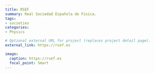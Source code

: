 ```yaml
---
title: RSEF
summary: Real Sociedad Española de Física.
tags:
- societies
categories:
- Physics

# Optional external URL for project (replaces project detail page).
external_link: https://rsef.es

image:
  caption: https://rsef.es
  focal_point: Smart
---
```

